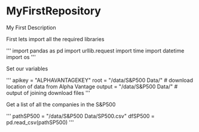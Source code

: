 # MyFirstRepository
My First Description


First lets import all the required  libraries

'''
import pandas as pd
import urllib.request
import time
import datetime
import os
'''

Set our variables

'''
apikey = "ALPHAVANTAGEKEY"
root = "/data/S&P500 Data/" # download location of data from Alpha Vantage
output = "/data/S&P500 Data/" # output of joining download files
'''

Get a list of all the companies in the S&P500

'''
pathSP500 = "/data/S&P500 Data/SP500.csv"
dfSP500 = pd.read_csv(pathSP500)
'''

